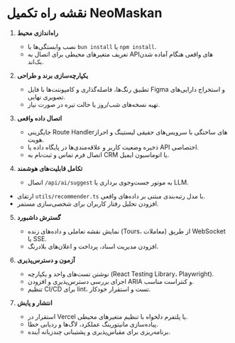 # نقشه راه تکمیل NeoMaskan

1. **راه‌اندازی محیط**
   - نصب وابستگی‌ها با `bun install` یا `npm install`.
   - تعریف متغیرهای محیطی برای اتصال به APIهای واقعی هنگام آماده شدن بک‌اند.

2. **یکپارچه‌سازی برند و طراحی**
   - تطبیق رنگ‌ها، فاصله‌گذاری و کامپوننت‌ها با فایل Figma و استخراج دارایی‌های تصویری نهایی.
   - تهیه نسخه‌های شب/روز یا حالت تیره در صورت نیاز.

3. **اتصال داده واقعی**
   - جایگزینی Route Handlerهای ساختگی با سرویس‌های حقیقی لیستینگ و احراز هویت.
   - ذخیره وضعیت کاربر و علاقه‌مندی‌ها در پایگاه داده یا API اختصاصی.
   - اتصال فرم تماس و ثبت‌نام به CRM یا اتوماسیون ایمیل.

4. **تکامل قابلیت‌های هوشمند**
   - اتصال `/api/ai/suggest` به موتور جست‌وجوی برداری یا LLM.
  - ارتقای `utils/recommender.ts` با مدل رتبه‌بندی مبتنی بر داده‌های واقعی.
   - افزودن تحلیل رفتار کاربران برای شخصی‌سازی مستمر.

5. **گسترش داشبورد**
   - نمایش نقشه تعاملی و داده‌های زنده (Tours، معاملات) از طریق WebSocket یا SSE.
   - افزودن مدیریت اسناد، پرداخت و اعلان‌های بلادرنگ.

6. **آزمون و دسترس‌پذیری**
   - نوشتن تست‌های واحد و یکپارچه (React Testing Library، Playwright).
   - اجرای بررسی دسترس‌پذیری و افزودن ARIA و کنتراست مناسب.
   - تنظیم CI/CD برای lint، تست و استقرار خودکار.

7. **انتشار و پایش**
   - استقرار در Vercel یا پلتفرم دلخواه با تنظیم متغیرهای محیطی.
   - پیاده‌سازی مانیتورینگ عملکرد، لاگ‌ها و ردیابی خطا.
   - برنامه‌ریزی برای مقیاس‌پذیری و پشتیبانی چندزبانه آینده.
